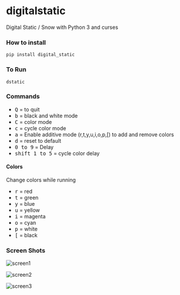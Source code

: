 # digitalstatic
Digital Static / Snow with Python 3 and curses

### How to install
```pip install digital_static```

### To Run
```dstatic```

### Commands
- <kbd>Q</kbd> = to quit
- <kbd>b</kbd> = black and white mode
- <kbd>C</kbd> = color mode
- <kbd>c</kbd> = cycle color mode
- <kbd>a</kbd> = Enable additive mode (r,t,y,u,i,o,p,[) to add and remove colors
- <kbd>d</kbd> = reset to default
- <kbd>0 to 9</kbd> = Delay
- <kbd>shift 1 to 5</kbd> = cycle color delay

#### Colors
Change colors while running
- <kbd>r</kbd> = red
- <kbd>t</kbd> = green
- <kbd>y</kbd> = blue
- <kbd>u</kbd> = yellow
- <kbd>i</kbd> = magenta
- <kbd>o</kbd> = cyan
- <kbd>p</kbd> = white
- <kbd>[</kbd> = black

### Screen Shots
![screen1](https://i.fluffy.cc/PzDwTN3sZC6fbbnKL4SMSDQFwr1P1mTr.png)

![screen2](https://i.fluffy.cc/p38RJxwTn7rRCHKkFrxPKzM9CTK84MgP.png)

![screen3](https://i.fluffy.cc/sLz0sqC8pFdf27twrh6z4BJ27StlG7jc.png)

